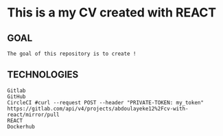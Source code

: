 # This is a my CV created with REACT

## GOAL
```The goal of this repository is to create ! ```

## TECHNOLOGIES
```
Gitlab
GitHub
CircleCI #curl --request POST --header "PRIVATE-TOKEN: my_token" https://gitlab.com/api/v4/projects/abdoulayeke12%2Fcv-with-react/mirror/pull
REACT
Dockerhub
```

